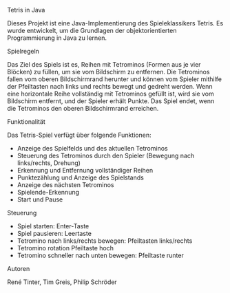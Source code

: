 Tetris in Java

Dieses Projekt ist eine Java-Implementierung des Spieleklassikers Tetris. 
Es wurde entwickelt, um die Grundlagen der objektorientierten Programmierung in Java zu lernen.

Spielregeln

Das Ziel des Spiels ist es, Reihen mit Tetrominos (Formen aus je vier Blöcken) zu füllen, um sie vom Bildschirm zu entfernen.
Die Tetrominos fallen vom oberen Bildschirmrand herunter und können vom Spieler mithilfe der Pfeiltasten nach links und rechts bewegt und gedreht werden.
Wenn eine horizontale Reihe vollständig mit Tetrominos gefüllt ist, wird sie vom Bildschirm entfernt, und der Spieler erhält Punkte.
Das Spiel endet, wenn die Tetrominos den oberen Bildschirmrand erreichen.

Funktionalität

Das Tetris-Spiel verfügt über folgende Funktionen:

- Anzeige des Spielfelds und des aktuellen Tetrominos
- Steuerung des Tetrominos durch den Spieler (Bewegung nach links/rechts, Drehung)
- Erkennung und Entfernung vollständiger Reihen
- Punktezählung und Anzeige des Spielstands
- Anzeige des nächsten Tetrominos
- Spielende-Erkennung
- Start und Pause

Steuerung

- Spiel starten: Enter-Taste
- Spiel pausieren: Leertaste
- Tetromino nach links/rechts bewegen: Pfeiltasten links/rechts
- Tetromino rotation Pfeiltaste hoch
- Tetromino schneller nach unten bewegen: Pfeiltaste runter 

Autoren

René Tinter, Tim Greis, Philip Schröder
